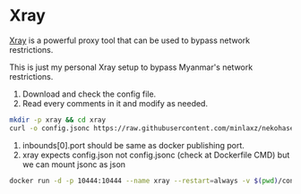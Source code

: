 Xray
===
[Xray](https://github.com/XTLS/Xray-core) is a powerful proxy tool that can be used to bypass network restrictions.

This is just my personal Xray setup to bypass Myanmar's network restrictions.

1. Download and check the config file.
2. Read every comments in it and modify as needed.
```bash
mkdir -p xray && cd xray
curl -o config.jsonc https://raw.githubusercontent.com/minlaxz/nekohasekai/main/xray/vless-tls-tcp-reality/config.jsonc
```

1. inbounds[0].port should be same as docker publishing port.
2. xray expects config.json not config.jsonc (check at Dockerfile CMD) but we can mount jsonc as json
```bash
docker run -d -p 10444:10444 --name xray --restart=always -v $(pwd)/config.jsonc:/etc/xray/config.json ghcr.io/minlaxz/nekohasekai:xray
```
